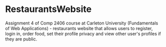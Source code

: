 # RestaurantsWebsite
Assignment 4 of Comp 2406 course at Carleton University (Fundamentals of Web Applications) - restaurants website that allows users to register, login in, order food, set their profile privacy and view other user's profiles if they are public.
